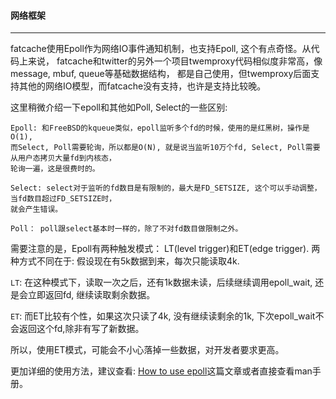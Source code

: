 #### 网络框架 ####

------------------------

fatcache使用Epoll作为网络IO事件通知机制，也支持Epoll, 这个有点奇怪。从代码上来说，
fatcache和twitter的另外一个项目twemproxy代码相似度非常高，像message, mbuf, queue等基础数据结构，
都是自己使用，但twemproxy后面支持其他的网络IO模型，而fatcache没有支持，也许是支持比较晚。

这里稍微介绍一下epoll和其他如Poll, Select的一些区别:

```
Epoll: 和FreeBSD的kqueue类似，epoll监听多个fd的时候，使用的是红黑树，操作是O(1), 
而Select, Poll需要轮询，所以都是O(N), 就是说当监听10万个fd, Select, Poll需要从用户态拷贝大量fd到内核态，
轮询一遍，这是很费时的。

Select: select对于监听的fd数目是有限制的，最大是FD_SETSIZE, 这个可以手动调整，当fd数目超过FD_SETSIZE时，
就会产生错误。

Poll： poll跟select基本时一样的，除了不对fd数目做限制之外。
```

需要注意的是，Epoll有两种触发模式： LT(level trigger)和ET(edge trigger). 两种方式不同在于:
假设现在有5k数据到来，每次只能读取4k.

`LT`: 在这种模式下，读取一次之后，还有1k数据未读，后续继续调用epoll_wait, 还是会立即返回fd, 继续读取剩余数据。

`ET`: 而ET比较有个性，如果这次只读了4k, 没有继续读剩余的1k, 下次epoll_wait不会返回这个fd,除非有写了新数据。

所以，使用ET模式，可能会不小心落掉一些数据，对开发者要求更高。

更加详细的使用方法，建议查看: [How to use epoll](https://banu.com/blog/2/how-to-use-epoll-a-complete-example-in-c/)这篇文章或者直接查看man手册。

